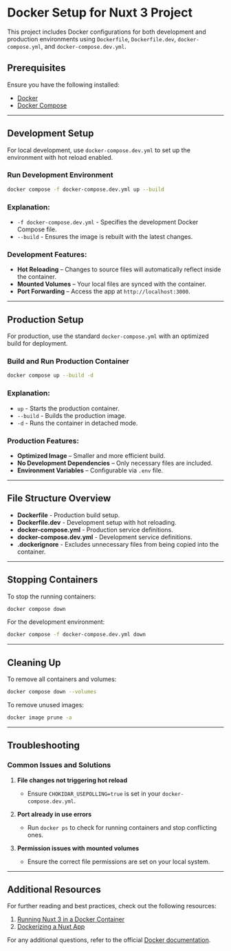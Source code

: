 # Docker Setup for Nuxt 3 Project

This project includes Docker configurations for both development and production environments using `Dockerfile`, `Dockerfile.dev`, `docker-compose.yml`, and `docker-compose.dev.yml`.

## Prerequisites

Ensure you have the following installed:

- [Docker](https://www.docker.com/get-started)
- [Docker Compose](https://docs.docker.com/compose/install/)

---

## Development Setup

For local development, use `docker-compose.dev.yml` to set up the environment with hot reload enabled.

### Run Development Environment

```bash
docker compose -f docker-compose.dev.yml up --build
```

### Explanation:

- `-f docker-compose.dev.yml` - Specifies the development Docker Compose file.
- `--build` - Ensures the image is rebuilt with the latest changes.

### Development Features:

- **Hot Reloading** – Changes to source files will automatically reflect inside the container.
- **Mounted Volumes** – Your local files are synced with the container.
- **Port Forwarding** – Access the app at `http://localhost:3000`.

---

## Production Setup

For production, use the standard `docker-compose.yml` with an optimized build for deployment.

### Build and Run Production Container

```bash
docker compose up --build -d
```

### Explanation:

- `up` - Starts the production container.
- `--build` - Builds the production image.
- `-d` - Runs the container in detached mode.

### Production Features:

- **Optimized Image** – Smaller and more efficient build.
- **No Development Dependencies** – Only necessary files are included.
- **Environment Variables** – Configurable via `.env` file.

---

## File Structure Overview

- **Dockerfile** - Production build setup.
- **Dockerfile.dev** - Development setup with hot reloading.
- **docker-compose.yml** - Production service definitions.
- **docker-compose.dev.yml** - Development service definitions.
- **.dockerignore** - Excludes unnecessary files from being copied into the container.

---

## Stopping Containers

To stop the running containers:

```bash
docker compose down
```

For the development environment:

```bash
docker compose -f docker-compose.dev.yml down
```

---

## Cleaning Up

To remove all containers and volumes:

```bash
docker compose down --volumes
```

To remove unused images:

```bash
docker image prune -a
```

---

## Troubleshooting

### Common Issues and Solutions

1. **File changes not triggering hot reload**
   - Ensure `CHOKIDAR_USEPOLLING=true` is set in your `docker-compose.dev.yml`.

2. **Port already in use errors**
   - Run `docker ps` to check for running containers and stop conflicting ones.

3. **Permission issues with mounted volumes**
   - Ensure the correct file permissions are set on your local system.

---

## Additional Resources

For further reading and best practices, check out the following resources:

1. [Running Nuxt 3 in a Docker Container](https://markus.oberlehner.net/blog/running-nuxt-3-in-a-docker-container/)
2. [Dockerizing a Nuxt App](https://mokkapps.de/blog/dockerizing-a-nuxt-app)

For any additional questions, refer to the official [Docker documentation](https://docs.docker.com/).
